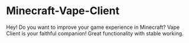 # Minecraft-Vape-Client
Hey! Do you want to improve your game experience in Minecraft? Vape Client is your faithful companion! Great functionality with stable working.

